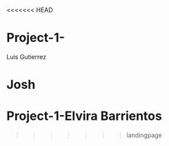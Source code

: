 <<<<<<< HEAD
# Project-1-

Luis Gutierrez

Josh
=======
# Project-1-Elvira Barrientos
>>>>>>> landingpage
